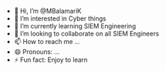 - 👋 Hi, I’m @MBalamariK
- 👀 I’m interested in Cyber things
- 🌱 I’m currently learning SIEM Engineering
- 💞️ I’m looking to collaborate on all SIEM Engineers
- 📫 How to reach me ...
- 😄 Pronouns: ...
- ⚡ Fun fact: Enjoy to learn

<!---
MBalamariK/MBalamariK is a ✨ special ✨ repository because its `README.md` (this file) appears on your GitHub profile.
You can click the Preview link to take a look at your changes.
--->
